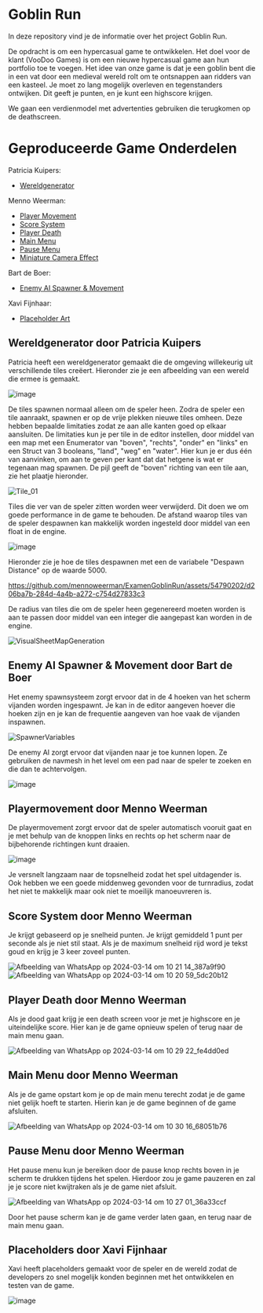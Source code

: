 # Goblin Run

In deze repository vind je de informatie over het project Goblin Run.

De opdracht is om een hypercasual game te ontwikkelen. Het doel voor de klant (VooDoo Games) is om een nieuwe hypercasual game aan hun portfolio toe te voegen.
Het idee van onze game is dat je een goblin bent die in een vat door een medieval wereld rolt om te ontsnappen aan ridders van een kasteel. Je moet zo lang mogelijk overleven en tegenstanders ontwijken. Dit geeft je punten, en je kunt een highscore krijgen. 

We gaan een verdienmodel met advertenties gebruiken die terugkomen op de deathscreen.

# Geproduceerde Game Onderdelen

Patricia Kuipers:
  * [Wereldgenerator](https://github.com/mennoweerman/ExamenGoblinRun/tree/develop/GoblinRun/Content/Features/TileSpawner)
    
Menno Weerman:
  * [Player Movement](https://github.com/mennoweerman/ExamenGoblinRun/tree/feature/Menno/PlayerMovement)
  * [Score System](https://github.com/mennoweerman/ExamenGoblinRun/tree/feature/Menno/ScoreSystem)
  * [Player Death](https://github.com/mennoweerman/ExamenGoblinRun/tree/feature/Menno/PlayerDeath)
  * [Main Menu](https://github.com/mennoweerman/ExamenGoblinRun/tree/feature/Menno/UI/MainMenu)
  * [Pause Menu](https://github.com/mennoweerman/ExamenGoblinRun/tree/feature/Menno/UI/PauseMenu)
  * [Miniature Camera Effect](https://github.com/mennoweerman/ExamenGoblinRun/tree/feature/Menno/VFX/MiniatureEffect)

Bart de Boer:
  * [Enemy AI Spawner & Movement](https://github.com/mennoweerman/ExamenGoblinRun/tree/feature/Bart/EnemySpawner/GoblinRun/Content/Blueprints)

Xavi Fijnhaar:
  * [Placeholder Art](https://github.com/mennoweerman/ExamenGoblinRun/tree/develop/GoblinRun/Content/Art/Placeholders)

## Wereldgenerator door Patricia Kuipers

Patricia heeft een wereldgenerator gemaakt die de omgeving willekeurig uit verschillende tiles creëert. Hieronder zie je een afbeelding van een wereld die ermee is gemaakt.

![image](https://github.com/mennoweerman/ExamenGoblinRun/assets/54790202/5e453e84-9c10-4fa9-9d6a-7df72a606fff)

De tiles spawnen normaal alleen om de speler heen. Zodra de speler een tile aanraakt, spawnen er op de vrije plekken nieuwe tiles omheen. Deze hebben bepaalde limitaties zodat ze aan alle kanten goed op elkaar aansluiten. De limitaties kun je per tile in de editor instellen, door middel van een map met een Enumerator van "boven", "rechts", "onder" en "links" en een Struct van 3 booleans, "land", "weg" en "water". Hier kun je er dus één van aanvinken, om aan te geven per kant dat dat hetgene is wat er tegenaan mag spawnen. De pijl geeft de "boven" richting van een tile aan, zie het plaatje hieronder.

![Tile_01](https://github.com/mennoweerman/ExamenGoblinRun/assets/54790202/5b921e7a-d8f1-49f4-b552-92830975bb31)

Tiles die ver van de speler zitten worden weer verwijderd. Dit doen we om goede performance in de game te behouden. De afstand waarop tiles van de speler despawnen kan makkelijk worden ingesteld door middel van een float in de engine.

![image](https://github.com/mennoweerman/ExamenGoblinRun/assets/54790202/74f103bf-703f-4ef2-8a60-0ec7411dba7e)

Hieronder zie je hoe de tiles despawnen met een de variabele "Despawn Distance" op de waarde 5000. 

https://github.com/mennoweerman/ExamenGoblinRun/assets/54790202/d206ba7b-284d-4a4b-a272-c754d27833c3


De radius van tiles die om de speler heen gegenereerd moeten worden is aan te passen door middel van een integer die aangepast kan worden in de engine.

![VisualSheetMapGeneration](https://github.com/mennoweerman/ExamenGoblinRun/assets/54790202/b49048cc-c0e5-4f1e-ac07-dc7679c3be2f)

## Enemy AI Spawner & Movement door Bart de Boer

Het enemy spawnsysteem zorgt ervoor dat in de 4 hoeken van het scherm vijanden worden ingespawnt.
Je kan in de editor aangeven hoever die hoeken zijn en je kan de frequentie aangeven van hoe vaak de vijanden inspawnen.

![SpawnerVariables](https://github.com/mennoweerman/ExamenGoblinRun/assets/54790202/bf197041-4f77-40c9-9313-72082e3a497c)

De enemy AI zorgt ervoor dat vijanden naar je toe kunnen lopen. Ze gebruiken de navmesh in het level om een pad naar de speler
te zoeken en die dan te achtervolgen.

![image](https://github.com/mennoweerman/ExamenGoblinRun/assets/54790202/818a6e31-7f83-4def-929f-45890a6dace9)

## Playermovement door Menno Weerman

De playermovement zorgt ervoor dat de speler automatisch vooruit gaat en je met behulp van de knoppen links en rechts op het scherm naar de bijbehorende richtingen kunt draaien. 

![image](https://github.com/mennoweerman/ExamenGoblinRun/assets/54790202/b752cdfb-65ca-4637-839b-90a77fca538e)

Je versnelt langzaam naar de topsnelheid zodat het spel uitdagender is. Ook hebben we een goede middenweg gevonden voor de turnradius, zodat het niet te makkelijk maar ook niet te moeilijk manoeuvreren is.

## Score System door Menno Weerman

Je krijgt gebaseerd op je snelheid punten. Je krijgt gemiddeld 1 punt per seconde als je niet stil staat. Als je de maximum snelheid rijd word je tekst goud en krijg je 3 keer zoveel punten. 

![Afbeelding van WhatsApp op 2024-03-14 om 10 21 14_387a9f90](https://github.com/mennoweerman/ExamenGoblinRun/assets/70953228/eef0f5d2-c61b-4ec8-a038-13cb09c6b407)
![Afbeelding van WhatsApp op 2024-03-14 om 10 20 59_5dc20b12](https://github.com/mennoweerman/ExamenGoblinRun/assets/70953228/41f0d89d-54bc-41a9-95f8-efb9957867f5)

## Player Death door Menno Weerman

Als je dood gaat krijg je een death screen voor je met je highscore en je uiteindelijke score. Hier kan je de game opnieuw spelen of terug naar de main menu gaan.

![Afbeelding van WhatsApp op 2024-03-14 om 10 29 22_fe4dd0ed](https://github.com/mennoweerman/ExamenGoblinRun/assets/70953228/91e3bd64-ecdc-4363-915b-ca830ba69a60)

## Main Menu door Menno Weerman

Als je de game opstart kom je op de main menu terecht zodat je de game niet gelijk hoeft te starten. Hierin kan je de game beginnen of de game afsluiten. 

![Afbeelding van WhatsApp op 2024-03-14 om 10 30 16_68051b76](https://github.com/mennoweerman/ExamenGoblinRun/assets/70953228/a2914477-3b21-4989-a5e2-2c5547d5859f)

## Pause Menu door Menno Weerman

Het pause menu kun je bereiken door de pause knop rechts boven in je scherm te drukken tijdens het spelen. Hierdoor zou je game pauzeren en zal je je score niet kwijtraken als je de game niet afsluit.

![Afbeelding van WhatsApp op 2024-03-14 om 10 27 01_36a33ccf](https://github.com/mennoweerman/ExamenGoblinRun/assets/70953228/eeb660bc-5c52-4d9c-a697-0b56f254daa9)

Door het pause scherm kan je de game verder laten gaan, en terug naar de main menu gaan.

## Placeholders door Xavi Fijnhaar

Xavi heeft placeholders gemaakt voor de speler en de wereld zodat de developers zo snel mogelijk konden beginnen met het ontwikkelen en testen van de game.

![image](https://github.com/mennoweerman/ExamenGoblinRun/assets/54790202/46b8a3fa-8a18-48b6-84d0-7390dc2c6b2d)



